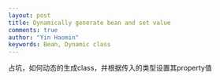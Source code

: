 ```yaml
---
layout: post
title: Dynamically generate bean and set value
comments: true
author: "Yin Haomin"
keywords: Bean, Dynamic class
---
```


占坑，如何动态的生成class，并根据传入的类型设置其property值
